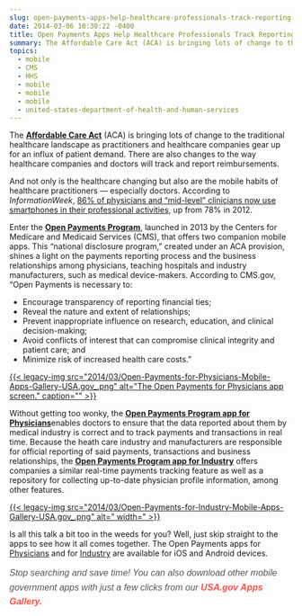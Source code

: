 ```yaml
---
slug: open-payments-apps-help-healthcare-professionals-track-reporting-on-the-go
date: 2014-03-06 10:30:22 -0400
title: Open Payments Apps Help Healthcare Professionals Track Reporting On The Go
summary: The Affordable Care Act (ACA) is bringing lots of change to the traditional healthcare landscape as practitioners and healthcare companies gear up for an influx of patient demand. There are also changes to the way healthcare companies and doctors will track and report reimbursements. And not only is the healthcare changing but also are the
topics:
  - mobile
  - CMS
  - HHS
  - mobile
  - mobile
  - mobile
  - united-states-department-of-health-and-human-services
---
```


The [**Affordable Care Act**](http://www.hhs.gov/healthcare/rights/) (ACA) is bringing lots of change to the traditional healthcare landscape as practitioners and healthcare companies gear up for an influx of patient demand. There are also changes to the way healthcare companies and doctors will track and report reimbursements.

And not only is the healthcare changing but also are the mobile habits of healthcare practitioners &#8212; especially doctors.  According to _InformationWeek_, [86% of physicians and &#8220;mid-level&#8221; clinicians now use smartphones in their professional activities](http://www.informationweek.com/mobile/47--of-doctors-use-smartphone-tablet-and-pc/d/d-id/1111170), up from 78% in 2012.

Enter the [**Open Payments Program**](http://www.cms.gov/Regulations-and-Guidance/Legislation/National-Physician-Payment-Transparency-Program/index.html), launched in 2013 by the Centers for Medicare and Medicaid Services (CMS), that offers two companion mobile apps. This &#8220;national disclosure program,&#8221; created under an ACA provision, shines a light on the payments reporting process and the business relationships among physicians, teaching hospitals and industry manufacturers, such as medical device-makers. According to CMS.gov, &#8220;Open Payments is necessary to:

  * Encourage transparency of reporting financial ties;
  * Reveal the nature and extent of relationships;
  * Prevent inappropriate influence on research, education, and clinical decision-making;
  * Avoid conflicts of interest that can compromise clinical integrity and patient care; and
  * Minimize risk of increased health care costs.&#8221;

[{{< legacy-img src="2014/03/Open-Payments-for-Physicians-Mobile-Apps-Gallery-USA.gov_.png" alt="The Open Payments for Physicians app screen." caption="" >}}](https://s3.amazonaws.com/digitalgov/_legacy-img/2014/03/Open-Payments-for-Physicians-Mobile-Apps-Gallery-USA.gov_.png) 

 

 

 

 

 

 

 

Without getting too wonky, the [**Open Payments Program app for Physicians**](http://apps.usa.gov/open-payments-for-physicians.shtml)enables doctors to ensure that the data reported about them by medical industry is correct and to track payments and transactions in real time. Because the heath care industry and manufacturers are responsible for official reporting of said payments, transactions and business relationships, the **[Open Payments Program app for Industry](http://apps.usa.gov/open-payments-for-industry.shtml)** offers companies a similar real-time payments tracking feature as well as a repository for collecting up-to-date physician profile information, among other features.

[{{< legacy-img src="2014/03/Open-Payments-for-Industry-Mobile-Apps-Gallery-USA.gov_.png" alt=" width=" >}}](https://s3.amazonaws.com/digitalgov/_legacy-img/2014/03/Open-Payments-for-Industry-Mobile-Apps-Gallery-USA.gov_.png) 

 

 

 

 

 

 

 

 

Is all this talk a bit too in the weeds for you? Well, just skip straight to the apps to see how it all comes together. The Open Payments apps for [Physicians](http://apps.usa.gov/open-payments-for-physicians.shtml) and for [Industry](http://apps.usa.gov/open-payments-for-industry.shtml) are available for iOS and Android devices.

<em style="color: #555555;font-family: Trebuchet, Tahoma, sans-serif;font-size: 16px;font-variant: normal;font-weight: normal;letter-spacing: normal;line-height: 25.600000381469727px;text-align: left;text-indent: 0px;background-color: #ffffff">Stop searching and save time! You can also download other mobile government apps with just a few clicks from our <a style="text-decoration: none;color: #ff5049" href="http://apps.usa.gov/"><strong>USA.gov Apps Gallery.</strong></a></em>